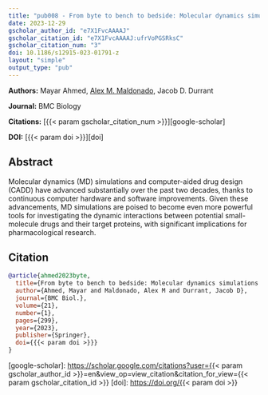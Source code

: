 ```yaml
---
title: "pub008 - From byte to bench to bedside: Molecular dynamics simulations and drug discovery"
date: 2023-12-29
gscholar_author_id: "e7X1FvcAAAAJ"
gscholar_citation_id: "e7X1FvcAAAAJ:ufrVoPGSRksC"
gscholar_citation_num: "3"
doi: 10.1186/s12915-023-01791-z
layout: "simple"
output_type: "pub"
---
```


**Authors:** Mayar Ahmed, <u>Alex M. Maldonado</u>, Jacob D. Durrant

**Journal:** BMC Biology

**Citations:** [{{< param gscholar_citation_num >}}][google-scholar]

**DOI:** [{{< param doi >}}][doi]

## Abstract

Molecular dynamics (MD) simulations and computer-aided drug design (CADD) have advanced substantially over the past two decades, thanks to continuous computer hardware and software improvements.
Given these advancements, MD simulations are poised to become even more powerful tools for investigating the dynamic interactions between potential small-molecule drugs and their target proteins, with significant implications for pharmacological research.

## Citation

```bibtex
@article{ahmed2023byte,
  title={From byte to bench to bedside: Molecular dynamics simulations and drug discovery},
  author={Ahmed, Mayar and Maldonado, Alex M and Durrant, Jacob D},
  journal={BMC Biol.},
  volume={21},
  number={1},
  pages={299},
  year={2023},
  publisher={Springer},
  doi={{{< param doi >}}}
}
```

<!-- LINKS -->

[google-scholar]: https://scholar.google.com/citations?user={{< param gscholar_author_id >}}=en&view_op=view_citation&citation_for_view={{< param gscholar_citation_id >}}
[doi]: https://doi.org/{{< param doi >}}
